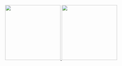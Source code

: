 
<div style="display: inline_block">
<a href="https://github.com/lucascriado">
  <img height="180em" src="https://github-readme-stats.vercel.app/api?username=luccascriado&show_icons=true&theme=dracula&include_all_commits=true&count_private=true"/>
  <img height="180em" src="https://github-readme-stats.vercel.app/api/top-langs/?username=lucascriado&layout=compact&langs_count=7&theme=dracula"/>
</div>
